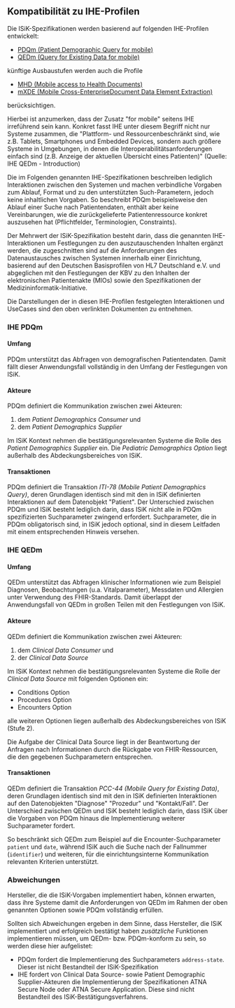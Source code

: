## Kompatibilität zu IHE-Profilen

Die ISiK-Spezifikationen werden basierend auf folgenden IHE-Profilen entwickelt:
* [PDQm (Patient Demographic Query for mobile)](https://www.ihe.net/uploadedFiles/Documents/ITI/IHE_ITI_Suppl_PDQm.pdf)
* [QEDm (Query for Existing Data for mobile)](https://www.ihe.net/uploadedFiles/Documents/PCC/IHE_PCC_Suppl_QEDm.pdf)

künftige Ausbaustufen werden auch die Profile
* [MHD (Mobile access to Health Documents)](https://www.ihe.net/uploadedFiles/Documents/ITI/IHE_ITI_Suppl_MHD.pdf)
* [mXDE (Mobile Cross-EnterpriseDocument Data Element Extraction)](https://www.ihe.net/uploadedFiles/Documents/ITI/IHE_ITI_Suppl_mXDE.pdf)

berücksichtigen.

Hierbei ist anzumerken, dass der Zusatz "for mobile" seitens IHE irreführend sein kann.
Konkret fasst IHE unter diesem Begriff nicht nur Systeme zusammen, die "Plattform- und Ressourcenbeschränkt sind, wie z.B. Tablets, Smartphones und Embedded Devices, sondern auch größere Systeme in Umgebungen, in denen die Interoperabilitätsanforderungen einfach sind (z.B. Anzeige der aktuellen Übersicht eines Patienten)" (Quelle: IHE QEDm - Introduction)

Die im Folgenden genannten IHE-Spezifikationen beschreiben lediglich Interaktionen zwischen den Systemen und machen verbindliche Vorgaben zum Ablauf, Format und zu den unterstützten Such-Parametern, jedoch keine inhaltlichen Vorgaben. So beschreibt PDQm beispielsweise den Ablauf einer Suche nach Patientendaten, enthält aber keine Vereinbarungen, wie die zurückgelieferte Patientenressource konkret auszusehen hat (Pflichtfelder, Terminologien, Constraints).

Der Mehrwert der ISiK-Spezifikation besteht darin, dass die genannten IHE-Interaktionen um Festlegungen zu den auszutauschenden Inhalten ergänzt werden, die zugeschnitten sind auf die Anforderungen des Datenaustausches zwischen Systemen innerhalb einer Einrichtung, basierend auf den Deutschen Basisprofilen von HL7 Deutschland e.V. und abgeglichen mit den Festlegungen der KBV zu den Inhalten der elektronischen Patientenakte (MIOs) sowie den Spezifikationen der Medizininformatik-Initiative.

Die Darstellungen der in diesen IHE-Profilen festgelegten Interaktionen und UseCases sind den oben verlinkten Dokumenten zu entnehmen.

### IHE PDQm

#### Umfang
PDQm unterstützt das Abfragen von demografischen Patientendaten.
Damit fällt dieser Anwendungsfall vollständig in den Umfang der Festlegungen von ISiK.

#### Akteure
PDQm definiert die Kommunikation zwischen zwei Akteuren:
1. dem *Patient Demographics Consumer* und
2. dem *Patient Demographics Supplier*

Im ISiK Kontext nehmen die bestätigungsrelevanten Systeme die Rolle des *Patient Demographics Supplier* ein.
Die *Pediatric Demographics Option* liegt außerhalb des Abdeckungsbereiches von ISiK.

#### Transaktionen
PDQm definiert die Transaktion *ITI-78 (Mobile Patient Demographics Query)*, deren Grundlagen identisch sind mit den in ISiK definierten Interaktionen auf dem Datenobjekt "Patient".
Der Unterschied zwischen PDQm und ISiK besteht lediglich darin, dass ISiK nicht alle in PDQm spezifizierten Suchparameter zwingend erfordert.
Suchparameter, die in PDQm obligatorisch sind, in ISiK jedoch optional, sind in diesem Leitfaden mit einem entsprechenden Hinweis versehen.


### IHE QEDm

#### Umfang
QEDm unterstützt das Abfragen klinischer Informationen wie zum Beispiel Diagnosen, Beobachtungen (u.a. Vitalparameter), Messdaten und Allergien unter Verwendung des FHIR-Standards.
Damit überlappt der Anwendungsfall von QEDm in großen Teilen mit den Festlegungen von ISiK.

#### Akteure
QEDm definiert die Kommunikation zwischen zwei Akteuren:
1. dem *Clinical Data Consumer* und
2. der *Clinical Data Source*

Im ISiK Kontext nehmen die bestätigungsrelevanten Systeme die Rolle der *Clinical Data Source* mit folgenden Optionen ein:

* Conditions Option
* Procedures Option
* Encounters Option

alle weiteren Optionen liegen außerhalb des Abdeckungsbereiches von ISiK (Stufe 2).

Die Aufgabe der Clinical Data Source liegt in der Beantwortung der Anfragen nach Informationen durch die Rückgabe von FHIR-Ressourcen, die den gegebenen Suchparametern entsprechen.

#### Transaktionen
QEDm definiert die Transaktion *PCC-44 (Mobile Query for Existing Data)*, deren Grundlagen identisch sind mit den in ISiK definierten Interaktionen auf den Datenobjekten "Diagnose" "Prozedur" und "Kontakt/Fall".
Der Unterschied zwischen QEDm und ISiK besteht lediglich darin, dass ISiK über die Vorgaben von PDQm hinaus die Implementierung weiterer Suchparameter fordert.

So beschränkt sich QEDm zum Beispiel auf die Encounter-Suchparameter `patient` und `date`, während ISiK auch die Suche nach der Fallnummer (`identifier`) und weiteren, für die einrichtungsinterne Kommunikation relevanten Kriterien unterstützt.

### Abweichungen
Hersteller, die die ISiK-Vorgaben implementiert haben, können erwarten, dass ihre Systeme damit die Anforderungen von QEDm im Rahmen der oben genannten Optionen sowie PDQm vollständig erfüllen.

Sollten sich Abweichungen ergeben in dem Sinne, dass Hersteller, die ISiK implementiert und erfolgreich bestätigt haben *zusätzliche* Funktionen implementieren müssen, um QEDm- bzw. PDQm-konform zu sein, so werden diese hier aufgelistet:

* PDQm fordert die Implementierung des Suchparameters `address-state`. Dieser ist nicht Bestandteil der ISiK-Spezifikation
* IHE fordert von Clinical Data Source- sowie Patient Demographic Supplier-Akteuren die Implementierung der Spezifikationen ATNA Secure Node oder ATNA Secure Application. Diese sind nicht Bestandteil des ISiK-Bestätigungsverfahrens.
